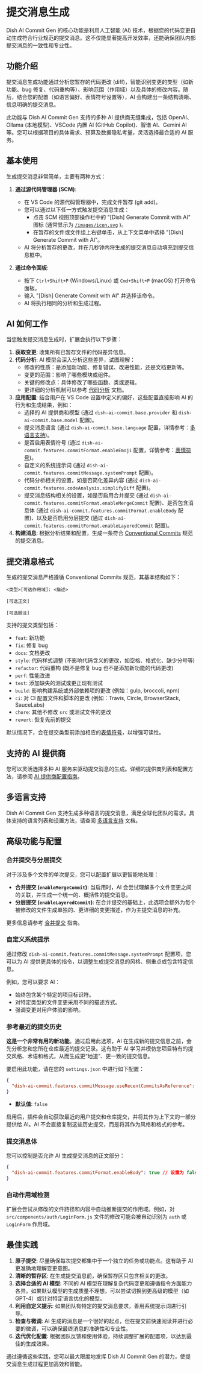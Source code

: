 # 提交消息生成

Dish AI Commit Gen 的核心功能是利用人工智能 (AI) 技术，根据您的代码变更自动生成符合行业规范的提交消息。这不仅能显著提高开发效率，还能确保团队内部提交消息的一致性和专业性。

## 功能介绍

提交消息生成功能通过分析您暂存的代码更改 (diff)，智能识别变更的类型（如新功能、bug 修复、代码重构等）、影响范围（作用域）以及具体的修改内容。随后，结合您的配置（如语言偏好、表情符号设置等），AI 会构建出一条结构清晰、信息明确的提交消息。

此功能与 Dish AI Commit Gen 支持的多种 AI 提供商无缝集成，包括 OpenAI、Ollama (本地模型)、VSCode 内置 AI (GitHub Copilot)、智谱 AI、Gemini AI 等。您可以根据项目的具体需求、预算及数据隐私考量，灵活选择最合适的 AI 服务。

## 基本使用

生成提交消息非常简单，主要有两种方式：

1.  **通过源代码管理器 (SCM)**:
    *   在 VS Code 的源代码管理器中，完成文件暂存 (git add)。
    *   您可以通过以下任一方式触发提交消息生成：
        *   点击 SCM 视图顶部操作栏中的 "[Dish] Generate Commit with AI" 图标 (通常显示为 [`/images/icon.svg`](gw-commit-website/docs/public/images/icon.svg) )。
        *   在暂存的文件或文件组上右键单击，从上下文菜单中选择 "[Dish] Generate Commit with AI"。
    *   AI 将分析暂存的更改，并在几秒钟内将生成的提交消息自动填充到提交信息框中。

2.  **通过命令面板**:
    *   按下 `Ctrl+Shift+P` (Windows/Linux) 或 `Cmd+Shift+P` (macOS) 打开命令面板。
    *   输入 "[Dish] Generate Commit with AI" 并选择该命令。
    *   AI 将执行相同的分析和生成过程。

## AI 如何工作

当您触发提交消息生成时，扩展会执行以下步骤：

1.  **获取变更**: 收集所有已暂存文件的代码差异信息。
2.  **代码分析**: AI 模型会深入分析这些差异，试图理解：
    *   修改的性质：是添加新功能、修复错误、改进性能，还是文档更新等。
    *   变更的范围：影响了哪些模块或组件。
    *   关键的修改点：具体修改了哪些函数、类或逻辑。
    *   更详细的分析机制可以参考 [代码分析](./code-analysis.md) 文档。
3.  **应用配置**: 结合用户在 VS Code 设置中定义的偏好，这些配置直接影响 AI 的行为和生成结果，例如：
    *   选择的 AI 提供商和模型 (通过 `dish-ai-commit.base.provider` 和 `dish-ai-commit.base.model` 配置)。
    *   提交消息语言 (通过 `dish-ai-commit.base.language` 配置，详情参考：[多语言支持](./languages.md))。
    *   是否启用表情符号 (通过 `dish-ai-commit.features.commitFormat.enableEmoji` 配置，详情参考：[表情符号](./emoji.md))。
    *   自定义的系统提示词 (通过 `dish-ai-commit.features.commitMessage.systemPrompt` 配置)。
    *   代码分析相关的设置，如是否简化差异内容 (通过 `dish-ai-commit.features.codeAnalysis.simplifyDiff` 配置)。
    *   提交消息结构相关的设置，如是否启用合并提交 (通过 `dish-ai-commit.features.commitFormat.enableMergeCommit` 配置)、是否包含消息体 (通过 `dish-ai-commit.features.commitFormat.enableBody` 配置)、以及是否启用分层提交 (通过 `dish-ai-commit.features.commitFormat.enableLayeredCommit` 配置)。
4.  **构建消息**: 根据分析结果和配置，生成一条符合 [Conventional Commits](https://www.conventionalcommits.org/) 规范的提交消息。

## 提交消息格式

生成的提交消息严格遵循 Conventional Commits 规范，其基本结构如下：

```
<类型>[可选作用域]: <描述>

[可选正文]

[可选脚注]
```

支持的提交类型包括：

*   `feat`: 新功能
*   `fix`: 修复 bug
*   `docs`: 文档更改
*   `style`: 代码样式调整 (不影响代码含义的更改，如空格、格式化、缺少分号等)
*   `refactor`: 代码重构 (既不是修复 bug 也不是添加新功能的代码更改)
*   `perf`: 性能改进
*   `test`: 添加缺失的测试或更正现有测试
*   `build`: 影响构建系统或外部依赖项的更改 (例如：gulp, broccoli, npm)
*   `ci`: 对 CI 配置文件和脚本的更改 (例如：Travis, Circle, BrowserStack, SauceLabs)
*   `chore`: 其他不修改 `src` 或测试文件的更改
*   `revert`: 恢复先前的提交

默认情况下，会在提交类型前添加相应的[表情符号](./emoji.md)，以增强可读性。

## 支持的 AI 提供商

您可以灵活选择多种 AI 服务来驱动提交消息的生成。详细的提供商列表和配置方法，请参阅 [AI 提供商配置指南](./ai-providers.md)。

## 多语言支持

Dish AI Commit Gen 支持生成多种语言的提交消息，满足全球化团队的需求。具体支持的语言列表和设置方法，请查阅 [多语言支持](./languages.md) 文档。

## 高级功能与配置

### 合并提交与分层提交

对于涉及多个文件的单次提交，您可以配置扩展以更智能地处理：

*   **合并提交 (`enableMergeCommit`)**: 当启用时，AI 会尝试理解多个文件变更之间的关联，并生成一个统一的、概括性的提交消息。
*   **分层提交 (`enableLayeredCommit`)**: 在合并提交的基础上，此选项会额外为每个被修改的文件生成单独的、更详细的变更描述，作为主提交消息的补充。

更多信息请参考 [合并提交](./merge-commit.md) 指南。

### 自定义系统提示

通过修改 `dish-ai-commit.features.commitMessage.systemPrompt` 配置项，您可以为 AI 提供更具体的指令，以调整生成提交消息的风格、侧重点或包含特定信息。

例如，您可以要求 AI：
*   始终包含某个特定的项目标识符。
*   对特定类型的文件变更采用不同的描述方式。
*   强调变更对用户体验的影响。

### 参考最近的提交历史

**这是一个非常有用的新功能**。通过启用此选项，AI 在生成新的提交信息之前，会先分析您和您所在仓库最近的提交记录。这有助于 AI 学习并模仿您项目特有的提交风格、术语和格式，从而生成更“地道”、更一致的提交信息。

要启用此功能，请在您的 `settings.json` 中进行如下配置：

```json
{
  "dish-ai-commit.features.commitMessage.useRecentCommitsAsReference": true
}
```

*   **默认值**: `false`

启用后，插件会自动获取最近的用户提交和仓库提交，并将其作为上下文的一部分提供给 AI。AI 不会直接复制这些历史提交，而是将其作为风格和格式的参考。

### 提交消息体

您可以控制是否允许 AI 生成提交消息的正文部分：

```json
{
  "dish-ai-commit.features.commitFormat.enableBody": true // 设置为 false 则只生成摘要行
}
```

### 自动作用域检测

扩展会尝试从修改的文件路径和内容中自动推断提交的作用域。例如，对 `src/components/auth/LoginForm.js` 文件的修改可能会被自动识别为 `auth` 或 `LoginForm` 作用域。

## 最佳实践

1.  **原子提交**: 尽量确保每次提交都集中于一个独立的任务或功能点。这有助于 AI 更准确地理解变更意图。
2.  **清晰的暂存区**: 在生成提交消息前，确保暂存区只包含相关的更改。
3.  **选择合适的 AI 模型**: 不同的 AI 模型在理解复杂代码变更和遵循指令方面能力各异。如果默认模型的生成质量不理想，可以尝试切换到更高级的模型（如 GPT-4）或针对特定语言优化的模型。
4.  **利用自定义提示**: 如果团队有特定的提交消息要求，善用系统提示词进行引导。
5.  **检查与微调**: AI 生成的消息是一个很好的起点，但在提交前快速阅读并进行必要的微调，可以确保最终消息的准确性和专业性。
6.  **迭代优化配置**: 根据团队反馈和使用体验，持续调整扩展的配置项，以达到最佳的生成效果。

通过遵循这些实践，您可以最大限度地发挥 Dish AI Commit Gen 的潜力，使提交消息生成过程更加高效和智能。